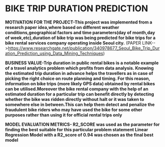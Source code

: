 # BIKE TRIP DURATION PREDICTION

**MOTIVATION FOR THE PROJECT-This project was implemented from a research paper idea,where based on different weather conditions,geographical factors and time parameters(day of month,day of week,etc),duration of bike trip was being predicted for bike trips for a bike rental services company operating inside Seoul city.**
(PAPER LINK-->https://www.researchgate.net/publication/340978677_Seoul_Bike_Trip_Duration_Prediction_using_Data_Mining_Techniques)

**BUSINESS VALUE-Trip duration in public rental bikes is a notable example of a travel analytics problem which profits from data analysis. Knowing the estimated trip duration in advance helps the travellers as in case of picking the right choice on route planning and timing. For this reason, information on bike trips (more likely GPS data) obtained by rental bikes can be utilised.Moreover the bike rental company with the help of an estimated duration for a particular trip can benefit directly by detecting whether the bike was ridden directly without halt or it was taken to somewhere else in between.This can help them detect and penalize the fraudulent bike riders who may have used the bike for some other purposes rather than using it for official rental trips only**

**MODEL EVALUATION METRICS- R2_SCORE was used as the parameter for finding the best suitable for this particular problem statement
Linear Regression Model with a R2_score of 0.94 was chosen as the final best model**






